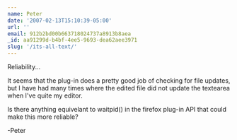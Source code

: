 ```yaml
---
name: Peter
date: '2007-02-13T15:10:39-05:00'
url: ''
email: 912b2bd00b663718024737a8913b8aea
_id: aa91299d-b4bf-4ee5-9693-dea62aee3971
slug: '/its-all-text/'
---
```


Reliability...

It seems that the plug-in does a pretty good job of checking for file updates,
but I have had many times where the edited file did not update the textearea
when I've quite my editor.

Is there anything equivelant to waitpid() in the firefox plug-in API that
could make this more reliable?

-Peter
